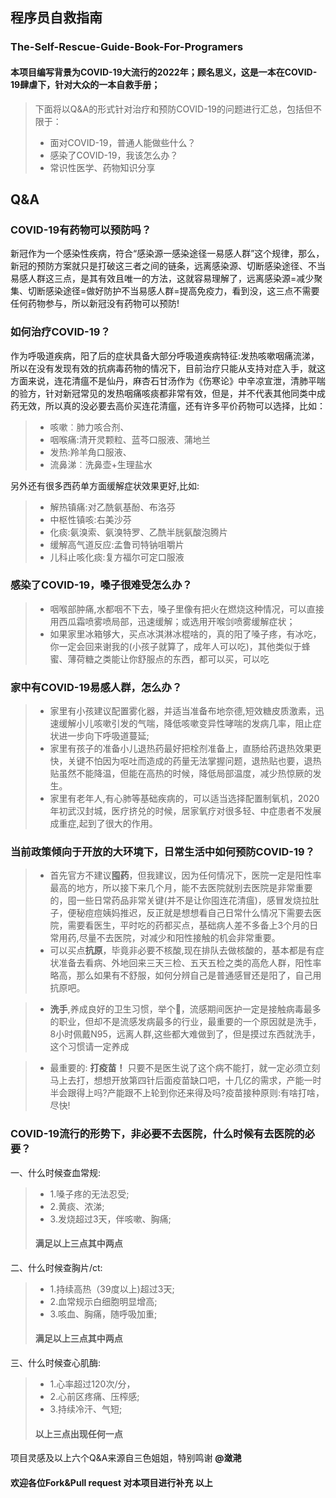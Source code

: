 ## 程序员自救指南
### The-Self-Rescue-Guide-Book-For-Programers
#### 本项目编写背景为COVID-19大流行的2022年；顾名思义，这是一本在COVID-19肆虐下，针对大众的一本自救手册；
> 下面将以Q&A的形式针对治疗和预防COVID-19的问题进行汇总，包括但不限于：
> - 面对COVID-19，普通人能做些什么？
> - 感染了COVID-19，我该怎么办？
> - 常识性医学、药物知识分享

## Q&A

### COVID-19有药物可以预防吗？
新冠作为一个感染性疾病，符合“感染源一感染途径一易感人群”这个规律，那么，新冠的预防方案就只是打破这三者之间的链条，远离感染源、切断感染途径、不当易感人群这三点，是其有效且唯一的方法，这就容易理解了，远离感染源=减少聚集、切断感染途径=做好防护不当易感人群=提高免疫力，看到没，这三点不需要任何药物参与，所以新冠没有药物可以预防!


### 如何治疗COVID-19？
作为呼吸道疾病，阳了后的症状具备大部分呼吸道疾病特征:发热咳嗽咽痛流涕，所以在没有发现有效的抗病毒药物的情况下，目前治疗只能从支持对症入手，就这方面来说，连花清瘟不是仙丹，麻杏石甘汤作为《伤寒论》中辛凉宣泄，清肺平喘的验方，针对新冠常见的发热咽痛咳痰都非常有效，但是，并不代表其他同类中成药无效，所以真的没必要去高价买连花清瘟，还有许多平价药物可以选择，比如：
> - 咳嗽︰肺力咳合剂、
> - 咽喉痛:清开灵颗粒、蓝芩口服液、蒲地兰
> - 发热:羚羊角口服液、
> - 流鼻涕︰洗鼻壶+生理盐水

另外还有很多西药单方面缓解症状效果更好,比如:
> - 解热镇痛:对乙酰氨基酚、布洛芬
> - 中枢性镇咳:右美沙芬
> - 化痰:氨溴索、氨溴特罗、乙酰半胱氨酸泡腾片
> - 缓解高气道反应:孟鲁司特钠咀嚼片
> - 儿科止咳化痰:复方福尔可定口服液

### 感染了COVID-19，嗓子很难受怎么办？
> - 咽喉部肿痛,水都咽不下去，嗓子里像有把火在燃烧这种情况，可以直接用西瓜霜喷雾喷局部，迅速缓解；或选用开喉剑喷雾缓解症状；
> - 如果家里冰箱够大，买点冰淇淋冰棍啥的，真的阳了嗓子疼，有冰吃，你一定会回来谢我的(小孩子就算了，成年人可以吃)，其他类似于蜂蜜、薄荷糖之类能让你舒服点的东西，都可以买，可以吃

### 家中有COVID-19易感人群，怎么办？
> - 家里有小孩建议配置雾化器，并适当准备布地奈德,短效糖皮质激素，迅速缓解小儿咳嗽引发的气喘，降低咳嗽变异性哮喘的发病几率，阻止症状进一步向下呼吸道蔓延;
> - 家里有孩子的准备小儿退热药最好把栓剂准备上，直肠给药退热效果更快，关键不怕因为呕吐而造成的药量无法掌握问题，退热贴也要，退热贴虽然不能降温，但能在高热的时候，降低局部温度，减少热惊厥的发生。
> - 家里有老年人,有心肺等基础疾病的，可以适当选择配置制氧机，2020年初武汉封城，医疗挤兑的时候，居家氧疗对很多轻、中症患者不发展成重症,起到了很大的作用。


### 当前政策倾向于开放的大环境下，日常生活中如何预防COVID-19？
> - 首先官方不建议**囤药**，但我建议，因为任何情况下，医院一定是阳性率最高的地方，所以接下来几个月，能不去医院就别去医院是非常重要的，囤一些日常药品非常关键(并不是让你囤连花清瘟)，感冒发烧拉肚子，便秘痘痘姨妈推迟，反正就是想想看自己日常什么情况下需要去医院，需要看医生，平时吃的药都买点，基础病人差不多备上3个月的日常用药,尽量不去医院，对减少和阳性接触的机会非常重要。
> - 可以买点**抗原**，毕竟非必要不核酸,现在排队去做核酸的，基本都是有症状准备去看病、外地回来三天三检、五天五检之类的高危人群，阳性率略高，那么如果有不舒服，如何分辨自己是普通感冒还是阳了，自己用抗原吧。

> - **洗手**,养成良好的卫生习惯，举个🌰，流感期间医护一定是接触病毒最多的职业，但却不是流感发病最多的行业，最重要的一个原因就是洗手，8小时佩戴N95，远离人群,这些都大难做到了，但是摸过东西就洗手，这个习惯请一定养成

> - 最重要的: **打疫苗！** 只要不是医生说了这个病不能打，就一定必须立刻马上去打，想想开放第四针后面疫苗缺口吧，十几亿的需求，产能一时半会跟得上吗?产能跟不上轮到你还来得及吗?疫苗接种原则:有啥打啥，尽快!


### COVID-19流行的形势下，非必要不去医院，什么时候有去医院的必要？
一、什么时候查血常规:
> - 1.嗓子疼的无法忍受;
> - 2.黄痰、浓涕;
> - 3.发烧超过3天，伴咳嗽、胸痛;
> #### 满足以上三点其中两点
二、什么时候查胸片/ct:
> - 1.持续高热（39度以上)超过3天;
> - 2.血常规示白细胞明显增高;
> - 3.咳血、胸痛，随呼吸加重;
> #### 满足以上三点其中两点
三、什么时候查心肌酶:
> - 1.心率超过120次/分，
> - 2.心前区疼痛、压榨感;
> - 3.持续冷汗、气短;
> #### 以上三点出现任何一点


项目灵感及以上六个Q&A来源自三色姐姐，特别鸣谢 **@潋滟** 
#### 欢迎各位Fork&Pull request 对本项目进行补充   以上
